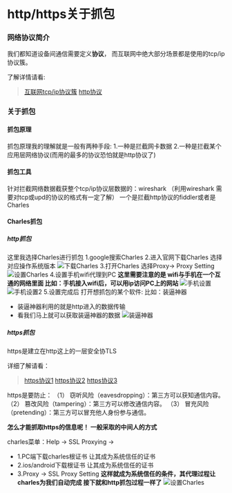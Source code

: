 # http/https关于抓包

### 网络协议简介

我们都知道设备间通信需要定义**协议**， 而互联网中绝大部分场景都是使用的tcp/ip协议簇。

了解详情请看:
> [互联网tcp/ip协议簇](https://zh.wikipedia.org/wiki/TCP/IP%E5%8D%8F%E8%AE%AE%E6%97%8F)
> [http协议](https://zh.wikipedia.org/zh-hans/%E8%B6%85%E6%96%87%E6%9C%AC%E4%BC%A0%E8%BE%93%E5%8D%8F%E8%AE%AE)

### 关于抓包

#### 抓包原理
抓包原理我的理解就是一般有两种手段:
1.一种是拦截网卡数据
2.一种是拦截某个应用层网络协议(而用的最多的协议恐怕就是http协议了)


#### 抓包工具

针对拦截网络数据截获整个tcp/ip协议层数据的：wireshark  （利用wireshark 需要对tcp或upd的协议的格式有一定了解）
一个是拦截http协议的fiddler或者是Charles


#### Charles抓包

##### http抓包
这里我选择Charles进行抓包
1.google搜索Charles
2.进入官网下载Charles 选择对应操作系统版本
![下载Charles](download_charles.png)
3.打开Charles 选择Proxy-> Proxy Setting
![设置Charles](setting_charles.png)
4.设置手机wifi代理到PC
**这里需要注意的是 wifi与手机在一个互通的网络里面
比如：手机接入wifi后，可以用ip访问PC上的网站**
![手机设置](phone_setting.png)
![手机设置2](phone_setting2.png)
5.设置完成后 打开想抓包的某个软件: 比如：装逼神器
- 装逼神器利用的就是http进入的数据传输
- 看我们马上就可以获取装逼神器的数据
![装逼神器](zbsq_charles.png)


##### https抓包
https是建立在http这上的一层安全协TLS

详细了解请看：
> [https协议1](https://en.wikipedia.org/wiki/HTTPS)
> [https协议2](http://www.ruanyifeng.com/blog/2014/02/ssl_tls.html)
> [https协议3](http://www.ruanyifeng.com/blog/2014/09/illustration-ssl.html)

https是要防止：
（1） 窃听风险（eavesdropping）：第三方可以获知通信内容。
（2） 篡改风险（tampering）：第三方可以修改通信内容。
（3） 冒充风险（pretending）：第三方可以冒充他人身份参与通信。

**怎么才能抓取https的信息呢！ 一般采取的中间人的方式**

charles菜单：Help -> SSL Proxying -> 
- 1.PC端下载charles根证书 让其成为系统信任的证书
- 2.ios/android下载根证书 让其成为系统信任的证书
- 3.Proxy -> SSL Proxy Setting
**这样就成为系统信任的条件，其代理过程让charles为我们自动完成
接下就和http抓包过程一样了**
![设置Charles](ssl_proxy_setting.png)













